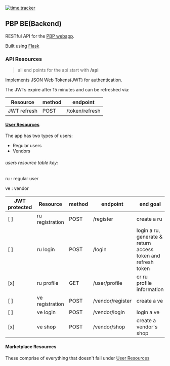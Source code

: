 [![time tracker](https://wakatime.com/badge/github/MainaMurage/PBP_BE.svg)](https://wakatime.com/badge/github/MainaMurage/PBP_BE)
## PBP BE(Backend)
RESTful API for the [PBP webapp](https://github.com/MainaMurage/PBP-FE). 

Built using [Flask](https://flask.palletsprojects.com/en/1.1.x/)

### API Resources
> all end points for the api start with **/api**

Implements JSON Web Tokens(JWT) for authentication.

The JWTs expire after 15 minutes and can be refreshed via:

| Resource        | method | endpoint  |
| --------------- | ------ | --------- |
| JWT refresh     | POST   | /token/refresh |

#### [User Resources](#user-resources)
The app has two types of users:
- Regular users
- Vendors

###### users resource table key:
ru
 : regular user
 
ve
: vendor

| JWT protected | Resource        | method | endpoint  | end goal |
| ------------- | --------------- | ------ | --------- | -------- |
| [ ]           | ru registration | POST   | /register | create a ru |
| [ ]           | ru login        | POST   | /login    | login a ru, generate & return access token and refresh token |
| [x]           | ru profile      | GET    | /user/profile | cr ru profile information |
| [ ]           | ve registration | POST   | /vendor/register | create a ve |
| [ ]           | ve login        | POST   | /vendor/login | login a ve |
| [x]           | ve shop         | POST   | /vendor/shop | create a vendor's shop |

#### Marketplace Resources
These comprise of everything that doesn't fall under [User Resources](#user-resources)
